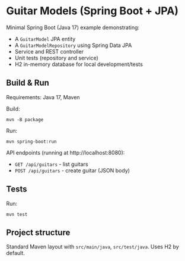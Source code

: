 # Guitar Models (Spring Boot + JPA)

Minimal Spring Boot (Java 17) example demonstrating:
- A `GuitarModel` JPA entity
- A `GuitarModelRepository` using Spring Data JPA
- Service and REST controller
- Unit tests (repository and service)
- H2 in-memory database for local development/tests

## Build & Run

Requirements: Java 17, Maven

Build:
```
mvn -B package
```

Run:
```
mvn spring-boot:run
```

API endpoints (running at http://localhost:8080):
- `GET /api/guitars` - list guitars
- `POST /api/guitars` - create guitar (JSON body)

## Tests

Run:
```
mvn test
```

## Project structure

Standard Maven layout with `src/main/java`, `src/test/java`. Uses H2 by default.